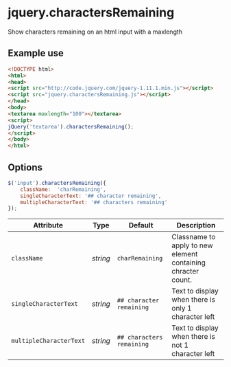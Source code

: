 # jquery.charactersRemaining
Show characters remaining on an html input with a maxlength

## Example use

```html
<!DOCTYPE html>
<html>
<head>
<script src="http://code.jquery.com/jquery-1.11.1.min.js"></script>
<script src="jquery.charactersRemaining.js"></script>
</head>
<body>
<textarea maxlength="100"></textarea>
<script>
jQuery('textarea').charactersRemaining();
</script>
</body>
</html>
```

## Options

```javascript
$('input').charactersRemaining({
    className:  'charRemaining',
    singleCharacterText: '## character remaining',
    multipleCharacterText: '## characters remaining'
});
```

Attribute		| Type		| Default		        | Description
---			| ---		| ---				| ---
`className`		| *string*	| `charRemaining`		| Classname to apply to new element containing chracter count.
`singleCharacterText`	| *string*	| `## character remaining`	| Text to display when there is only 1 character left
`multipleCharacterText`	| *string*	| `## characters remaining`	| Text to display when there is not 1 character left

